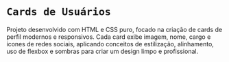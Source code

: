 # **`Cards de Usuários`**
Projeto desenvolvido com HTML e CSS puro, focado na criação de cards de perfil modernos e responsivos. Cada card exibe imagem, nome, cargo e ícones de redes sociais, aplicando conceitos de estilização, alinhamento, uso de flexbox e sombras para criar um design limpo e profissional.
